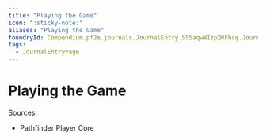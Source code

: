 ```yaml
---
title: "Playing the Game"
icon: ":sticky-note:"
aliases: "Playing the Game"
foundryId: Compendium.pf2e.journals.JournalEntry.S55aqwWIzpQRFhcq.JournalEntryPage.l4hGoem1vtSEruPv
tags:
  - JournalEntryPage
---
```


# Playing the Game
Sources:

*   Pathfinder Player Core